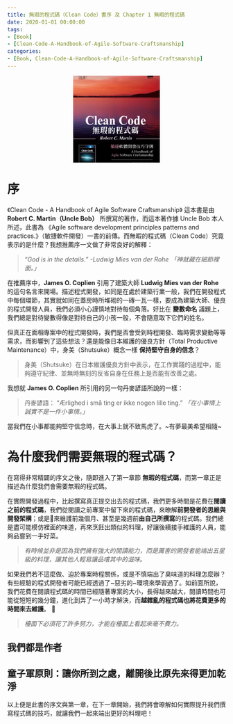 ```yaml
---
title: 無瑕的程式碼（Clean Code）書序 及 Chapter 1 無暇的程式碼
date: 2020-01-01 00:00:00
tags:
- [Book]
- [Clean-Code-A-Handbook-of-Agile-Software-Craftsmanship]
categories: 
- [Book, Clean-Code-A-Handbook-of-Agile-Software-Craftsmanship]
---
```


<div style="display:flex;justify-content:center;">
  <img style="object-fit:cover;" src='/images/Book/Clean-Code-A-Handbook-of-Agile-Software-Craftsmanship.jpg' width='200px' height='200px' />
</div>

# 序
《Clean Code - A Handbook of Agile Software Craftsmanship》 這本書是由 **Robert C. Martin（Uncle Bob）** 所撰寫的著作，而這本著作據 Uncle Bob 本人所述，此書為 《Agile software development principles patterns and practices.》（敏捷軟件開發）一書的前傳。而無暇的程式碼（Clean Code）究竟表示的是什麼？我想推薦序一文做了非常良好的解釋：

<!--more-->

> *“God is in the details.” -Ludwig Mies van der Rohe 「神就藏在細節裡面。」*

在推薦序中，**James O. Coplien** 引用了建築大師 **Ludwig Mies van der Rohe** 的這句名言來開場。描述程式開發，如同是在處於建築行業一般，我們在開發程式中每個環節，其實就如同在蓋房時所堆砌的一磚一瓦一樣，要成為建築大師、優良的程式開發人員，我們必須小心謹慎地對待每個角落。好比在 **變數命名** 議題上，我們總是對待變數得像是對待自己的小孩一般，不會隨意取下它們的姓名。

但真正在面相專案中的程式開發時，我們是否會受到時程開發、臨時需求變動等等需求，而影響到了這些想法？還是能像日本維護的優良方針（Total Productive Maintenance）中，身美（Shutsuke）概念一樣 **保持堅守自身的信念**？

> 身美（Shutsuke）在日本維護優良方針中表示，在工作實踐的過程中，能夠遵守紀律、並無時無刻的反省自身在任務上是否能有改善之處。

我想就 **James O. Coplien** 所引用的另一句丹麥諺語所說的一樣：

> 丹麥諺語：
> “Ærlighed i små ting er ikke nogen lille ting.” *「在小事情上誠實不是一件小事情。」*

當我們在小事都能夠堅守信念時，在大事上就不致馬虎了。~有夢最美希望相隨~

# 為什麼我們需要無瑕的程式碼？

在寫得非常精闢的序文之後，隨即進入了第一章節 **無瑕的程式碼**，而第一章正是描述為什麼我們會需要無瑕的程式碼。

在實際開發過程中，比起撰寫真正提交出去的程式碼，我們更多時間是花費在**閱讀之前的程式碼**，我們從閱讀之前專案中留下來的程式碼，來暸解**前開發者的思維與開發架構**；或是來維護前幾個月、甚至是幾週前**由自己所撰寫**的程式碼。我們總是盡可能模仿裡面的味道，再來烹飪出類似的料理，好讓後續接手維護的人員，能夠品嘗到一手好菜。

> *有時候並非是因為我們擁有強大的閱讀能力，而是厲害的開發者能端出五星級的料理，讓其他人輕易讓品嚐其中的滋味。*

如果我們若不這麼做、迫於專案時程關係，或是不慎端出了臭味道的料理怎麼辦？有些經驗的程式開發者可能已經透過了~惡劣的~環境來學習過了。如前面所說，我們花費在閱讀程式碼的時間已經隨著專案的大小，長得越來越大，閱讀時間也可能從短短的幾分鐘，進化到弄了一小時才解決，而**越雜亂的程式碼也將花費更多的時間來去維護**。

> *檯面下必須花了許多努力，才能在檯面上看起來毫不費力。*

## 我們都是作者

## 童子軍原則：讓你所到之處，離開後比原先來得更加乾淨

以上便是此書的序文與第一章，在下一章開始，我們將會暸解如何實際提升我們撰寫程式碼的技巧，就讓我們一起來端出更好的料理吧！


